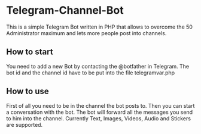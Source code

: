 # Telegram-Channel-Bot

This is a simple Telegram Bot written in PHP that allows to overcome the 50 Administrator maximum and lets more people post into channels.

## How to start

You need to add a new Bot by contacting the @botfather in Telegram.
The bot id and the channel id have to be put into the file telegramvar.php

## How to use

First of all you need to be in the channel the bot posts to.
Then you can start a conversation with the bot.
The bot will forward all the messages you send to him into the channel.
Currently Text, Images, Videos, Audio and Stickers are supported.
